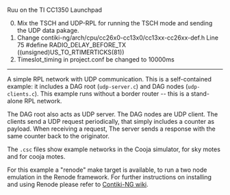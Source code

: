 Ruu on the TI CC1350 Launchpad

0. Mix the TSCH and UDP-RPL for running the TSCH mode and sending the UDP data pakage.
1. Change contiki-ng/arch/cpu/cc26x0-cc13x0/cc13xx-cc26xx-def.h 
   Line 75 #define RADIO_DELAY_BEFORE_TX ((unsigned)US_TO_RTIMERTICKS(81))
2. Timeslot_timing in project.conf be changed to 10000ms


--------------------------------------------------------------------------------------
A simple RPL network with UDP communication. This is a self-contained example:
it includes a DAG root (`udp-server.c`) and DAG nodes (`udp-clients.c`).
This example runs without a border router -- this is a stand-alone RPL network.

The DAG root also acts as UDP server. The DAG nodes are UDP client. The clients
send a UDP request periodically, that simply includes a counter as payload.
When receiving a request, The server sends a response with the same counter
back to the originator.

The `.csc` files show example networks in the Cooja simulator, for sky motes and
for cooja motes.

For this example a "renode" make target is available, to run a two node
emulation in the Renode framework. For further instructions on installing and
using Renode please refer to [Contiki-NG wiki][1].

[1]: https://github.com/contiki-ng/contiki-ng/wiki/Tutorial:-Running-Contiki%E2%80%90NG-in-Renode
